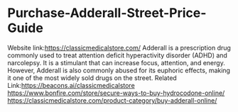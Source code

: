 # Purchase-Adderall-Street-Price-Guide
Website link:https://classicmedicalstore.com/ 
Adderall is a prescription drug commonly used to treat attention deficit hyperactivity disorder (ADHD) and narcolepsy. It is a stimulant that can increase focus, attention, and energy. However, Adderall is also commonly abused for its euphoric effects, making it one of the most widely sold drugs on the street.
Related Link:https://beacons.ai/classicmedicalstore
https://www.bonfire.com/store/secure-ways-to-buy-hydrocodone-online/
https://classicmedicalstore.com/product-category/buy-adderall-online/

